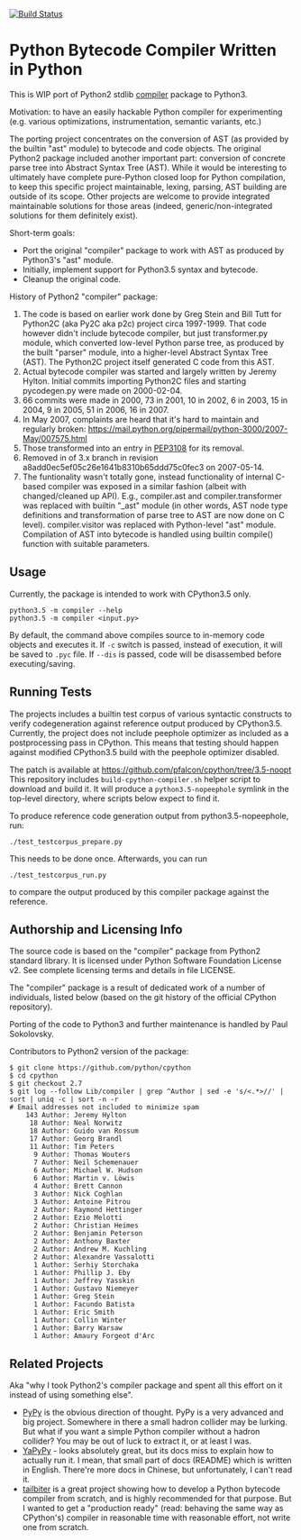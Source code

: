[![Build Status](https://travis-ci.org/pfalcon/python-compiler.png?branch=master)](https://travis-ci.org/pfalcon/python-compiler)

Python Bytecode Compiler Written in Python
==========================================

This is WIP port of Python2 stdlib
[compiler](https://docs.python.org/2/library/compiler.html) package
to Python3.

Motivation: to have an easily hackable Python compiler for experimenting
(e.g. various optimizations, instrumentation, semantic variants, etc.)

The porting project concentrates on the conversion of AST (as provided by
the builtin "ast" module) to bytecode and code objects. The original Python2
package included another important part: conversion of concrete parse tree
into Abstract Syntax Tree (AST). While it would be interesting to ultimately
have complete pure-Python closed loop for Python compilation, to keep this
specific project maintainable, lexing, parsing, AST building are outside
of its scope. Other projects are welcome to provide integrated maintainable
solutions for those areas (indeed, generic/non-integrated solutions for them
definitely exist).

Short-term goals:

* Port the original "compiler" package to work with AST as produced by
  Python3's "ast" module.
* Initially, implement support for Python3.5 syntax and bytecode.
* Cleanup the original code.

History of Python2 "compiler" package:

1. The code is based on earlier work done by Greg Stein and Bill Tutt
for Python2C (aka Py2C aka p2c) project circa 1997-1999. That code however
didn't include bytecode compiler, but just transformer.py module, which
converted low-level Python parse tree, as produced by the built "parser"
module, into a higher-level Abstract Syntax Tree (AST). The Python2C
project itself generated C code from this AST.
2. Actual bytecode compiler was started and largely written by Jeremy
Hylton. Initial commits importing Python2C files and starting pycodegen.py
were made on 2000-02-04.
3. 66 commits were made in 2000, 73 in 2001, 10 in 2002, 6 in 2003,
15 in 2004, 9 in 2005, 51 in 2006, 16 in 2007.
4. In May 2007, complaints are heard that it's hard to maintain and regularly
broken: https://mail.python.org/pipermail/python-3000/2007-May/007575.html
5. Those transformed into an entry in [PEP3108](https://www.python.org/dev/peps/pep-3108/)
for its removal.
6. Removed in of 3.x branch in revision a8add0ec5ef05c26e1641b8310b65ddd75c0fec3
on 2007-05-14.
7. The funtionality wasn't totally gone, instead functionality of internal
C-based compiler was exposed in a similar fashion (albeit with changed/cleaned
up API). E.g., compiler.ast and compiler.transformer was replaced with
builtin "_ast" module (in other words, AST node type definitions and
transformation of parse tree to AST are now done on C level). compiler.visitor
was replaced with Python-level "ast" module. Compilation of AST into bytecode
is handled using builtin compile() function with suitable parameters.

Usage
-----

Currently, the package is intended to work with CPython3.5 only.

```
python3.5 -m compiler --help
python3.5 -m compiler <input.py>
```

By default, the command above compiles source to in-memory code objects
and executes it. If `-c` switch is passed, instead of execution, it will
be saved to `.pyc` file. If `--dis` is passed, code will be disassembed
before executing/saving.

Running Tests
-------------

The projects includes a builtin test corpus of various syntactic constructs
to verify codegeneration against reference output produced by CPython3.5.
Currently, the project does not include peephole optimizer as included as
a postprocessing pass in CPython. This means that testing should happen
against modified CPython3.5 build with the peephole optimizer disabled.

The patch is available at https://github.com/pfalcon/cpython/tree/3.5-noopt
This repository includes `build-cpython-compiler.sh` helper script to
download and build it. It will produce a `python3.5-nopeephole` symlink
in the top-level directory, where scripts below expect to find it.

To produce reference code generation output from python3.5-nopeephole, run:

~~~
./test_testcorpus_prepare.py
~~~

This needs to be done once. Afterwards, you can run

~~~
./test_testcorpus_run.py
~~~

to compare the output produced by this compiler package against the
reference.

Authorship and Licensing Info
-----------------------------

The source code is based on the "compiler" package from Python2 standard
library. It is licensed under Python Software Foundation License v2.
See complete licensing terms and details in file LICENSE.

The "compiler" package is a result of dedicated work of a number of
individuals, listed below (based on the git history of the official
CPython repository).

Porting of the code to Python3 and further maintenance is handled by
Paul Sokolovsky.

Contributors to Python2 version of the package:

```
$ git clone https://github.com/python/cpython
$ cd cpython
$ git checkout 2.7
$ git log --follow Lib/compiler | grep ^Author | sed -e 's/<.*>//' | sort | uniq -c | sort -n -r
# Email addresses not included to minimize spam
    143 Author: Jeremy Hylton
     18 Author: Neal Norwitz
     18 Author: Guido van Rossum
     17 Author: Georg Brandl
     11 Author: Tim Peters
      9 Author: Thomas Wouters
      7 Author: Neil Schemenauer
      6 Author: Michael W. Hudson
      6 Author: Martin v. Löwis
      4 Author: Brett Cannon
      3 Author: Nick Coghlan
      3 Author: Antoine Pitrou
      2 Author: Raymond Hettinger
      2 Author: Ezio Melotti
      2 Author: Christian Heimes
      2 Author: Benjamin Peterson
      2 Author: Anthony Baxter
      2 Author: Andrew M. Kuchling
      2 Author: Alexandre Vassalotti
      1 Author: Serhiy Storchaka
      1 Author: Phillip J. Eby
      1 Author: Jeffrey Yasskin
      1 Author: Gustavo Niemeyer
      1 Author: Greg Stein
      1 Author: Facundo Batista
      1 Author: Eric Smith
      1 Author: Collin Winter
      1 Author: Barry Warsaw
      1 Author: Amaury Forgeot d'Arc
```

Related Projects
----------------

Aka "why I took Python2's compiler package and spent all this effort on it
instead of using something else".

* [PyPy](https://bitbucket.org/pypy/pypy) is the obvious direction of thought.
  PyPy is a very advanced and big project. Somewhere in there a small hadron
  collider may be lurking. But what if you want a simple Python compiler
  without a hadron collider? You may be out of luck to extract it, or at
  least I was.
* [YaPyPy](https://github.com/Xython/YAPyPy) - looks absolutely great, but
  its docs miss to explain how to actually run it. I mean, that small part
  of docs (README) which is written in English. There're more docs in Chinese,
  but unfortunately, I can't read it.
* [tailbiter](https://github.com/darius/tailbiter) is a great project
  showing how to develop a Python bytecode compiler from scratch, and is
  highly recommended for that purpose. But I wanted to get a "production
  ready" (read: behaving the same way as CPython's) compiler in reasonable
  time with reasonable effort, not write one from scratch.
